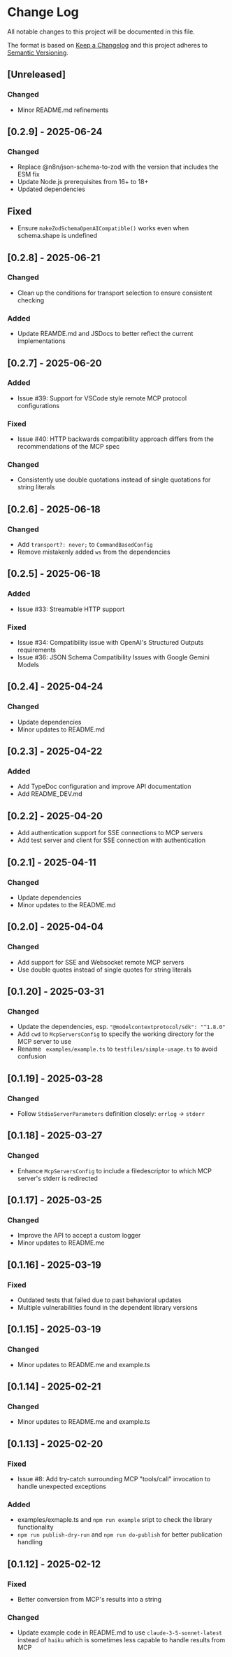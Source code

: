 # Change Log

All notable changes to this project will be documented in this file.

The format is based on [Keep a Changelog](http://keepachangelog.com/)
and this project adheres to [Semantic Versioning](http://semver.org/).


## [Unreleased]

### Changed
- Minor README.md refinements


## [0.2.9] - 2025-06-24

### Changed
- Replace @n8n/json-schema-to-zod with the version that includes the ESM fix
- Update Node.js prerequisites from 16+ to 18+
- Updated dependencies

## Fixed
- Ensure `makeZodSchemaOpenAICompatible()` works even when schema.shape is undefined


## [0.2.8] - 2025-06-21

### Changed
- Clean up the conditions for transport selection to ensure consistent checking

### Added
- Update REAMDE.md and JSDocs to better reflect the current implementations 


## [0.2.7] - 2025-06-20

### Added
- Issue #39: Support for VSCode style remote MCP protocol configurations

### Fixed
- Issue #40: HTTP backwards compatibility approach differs from the recommendations of the MCP spec

### Changed
- Consistently use double quotations instead of single quotations for string literals


## [0.2.6] - 2025-06-18

### Changed
- Add `transport?: never;` to `CommandBasedConfig`
- Remove mistakenly added `ws` from the dependencies


## [0.2.5] - 2025-06-18

### Added
- Issue #33: Streamable HTTP support

### Fixed
- Issue #34: Compatibility issue with OpenAI's Structured Outputs requirements
- Issue #36: JSON Schema Compatibility Issues with Google Gemini Models


## [0.2.4] - 2025-04-24

### Changed
- Update dependencies
- Minor updates to README.md


## [0.2.3] - 2025-04-22

### Added
- Add TypeDoc configuration and improve API documentation
- Add README_DEV.md


## [0.2.2] - 2025-04-20

- Add authentication support for SSE connections to MCP servers
- Add test server and client for SSE connection with authentication


## [0.2.1] - 2025-04-11

### Changed
- Update dependencies
- Minor updates to the README.md


## [0.2.0] - 2025-04-04

### Changed
- Add support for SSE and Websocket remote MCP servers
- Use double quotes instead of single quotes for string literals


## [0.1.20] - 2025-03-31

### Changed
- Update the dependencies, esp. `"@modelcontextprotocol/sdk": "^1.8.0"`
- Add `cwd` to `McpServersConfig` to specify the working directory for the MCP server to use
- Rename ` examples/example.ts` to `testfiles/simple-usage.ts` to avoid confusion


## [0.1.19] - 2025-03-28

### Changed
- Follow `StdioServerParameters` definition closely: `errlog` -> `stderr`


## [0.1.18] - 2025-03-27

### Changed
- Enhance `McpServersConfig` to include a filedescriptor to which MCP server's stderr is redirected


## [0.1.17] - 2025-03-25

### Changed
- Improve the API to accept a custom logger
- Minor updates to README.me


## [0.1.16] - 2025-03-19

### Fixed
- Outdated tests that failed due to past behavioral updates
- Multiple vulnerabilities found in the dependent library versions


## [0.1.15] - 2025-03-19

### Changed
- Minor updates to README.me and example.ts


## [0.1.14] - 2025-02-21

### Changed
- Minor updates to README.me and example.ts


## [0.1.13] - 2025-02-20

### Fixed
- Issue #8: Add try-catch surrounding MCP "tools/call" invocation to handle unexpected exceptions

### Added
- examples/exmaple.ts and `npm run example` sript to check the library functionality
- `npm run publish-dry-run` and `npm run do-publish` for better publication handling


## [0.1.12] - 2025-02-12

### Fixed
- Better conversion from MCP's results into a string

### Changed
- Update example code in README.md to use `claude-3-5-sonnet-latest`
  instead of `haiku` which is sometimes less capable to handle results from MCP
